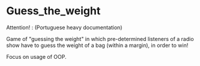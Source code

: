 # Guess_the_weight

Attention! : (Portuguese heavy documentation)

Game of "guessing the weight" in which pre-determined listeners of a radio show
have to guess the weight of a bag (within a margin), in order to win!

Focus on usage of OOP.
